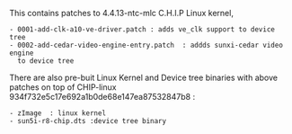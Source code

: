 This contains patches to 4.4.13-ntc-mlc  C.H.I.P Linux kernel,

    - 0001-add-clk-a10-ve-driver.patch : adds ve_clk support to device tree
    - 0002-add-cedar-video-engine-entry.patch  : addds sunxi-cedar video engine
      to device tree

There are also pre-buit  Linux Kernel and Device tree binaries with above
patches on top of CHIP-linux 934f732e5c17e692a1b0de68e147ea87532847b8 :

    - zImage  : linux kernel
    - sun5i-r8-chip.dts :device tree binary
